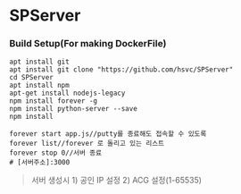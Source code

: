 # SPServer

### Build Setup(For making DockerFile)
```
apt install git
apt install git clone "https://github.com/hsvc/SPServer"
cd SPServer
apt install npm
apt-get install nodejs-legacy
npm install forever -g
npm install python-server --save
npm install

forever start app.js//putty를 종료해도 접속할 수 있도록
forever list//forever 로 돌리고 있는 리스트
forever stop 0//서버 종료
# [서버주소]:3000
```

> 서버 생성시 1) 공인 IP 설정 2) ACG 설정(1-65535)
